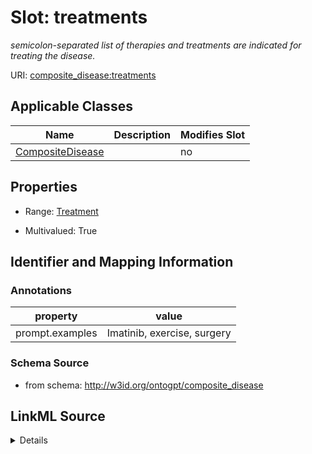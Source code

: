 

# Slot: treatments


_semicolon-separated list of therapies and treatments are indicated for treating the disease._



URI: [composite_disease:treatments](http://w3id.org/ontogpt/composite_disease/treatments)



<!-- no inheritance hierarchy -->





## Applicable Classes

| Name | Description | Modifies Slot |
| --- | --- | --- |
| [CompositeDisease](CompositeDisease.md) |  |  no  |







## Properties

* Range: [Treatment](Treatment.md)

* Multivalued: True





## Identifier and Mapping Information





### Annotations

| property | value |
| --- | --- |
| prompt.examples | Imatinib, exercise, surgery |



### Schema Source


* from schema: http://w3id.org/ontogpt/composite_disease




## LinkML Source

<details>
```yaml
name: treatments
annotations:
  prompt.examples:
    tag: prompt.examples
    value: Imatinib, exercise, surgery
description: semicolon-separated list of therapies and treatments are indicated for
  treating the disease.
from_schema: http://w3id.org/ontogpt/composite_disease
rank: 1000
multivalued: true
alias: treatments
owner: CompositeDisease
domain_of:
- CompositeDisease
range: Treatment

```
</details>